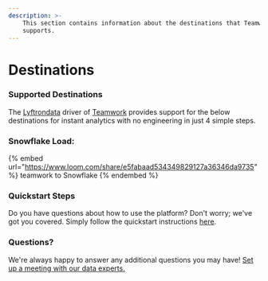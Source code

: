 ```yaml
---
description: >-
    This section contains information about the destinations that Teamwork
    supports.
---
```


# Destinations

### Supported Destinations

The [Lyftrondata](https://www.lyftrondata.com/) driver of [Teamwork](https://www.lyftrondata.com/integration/marketing-analytics/teamwork-projects/) provides support for the below destinations for instant analytics with no engineering in just 4 simple steps.

### Snowflake Load:

{% embed url="https://www.loom.com/share/e5fabaad534349829127a36346da9735" %}
teamwork to Snowflake
{% endembed %}

### Quickstart Steps

Do you have questions about how to use the platform? Don't worry; we've got you covered. Simply follow the quickstart instructions [here](README.md).

### Questions? <a href="#questions" id="questions"></a>

We're always happy to answer any additional questions you may have! [Set up a meeting with our data experts.](https://www.lyftrondata.com/book-a-meeting/)
